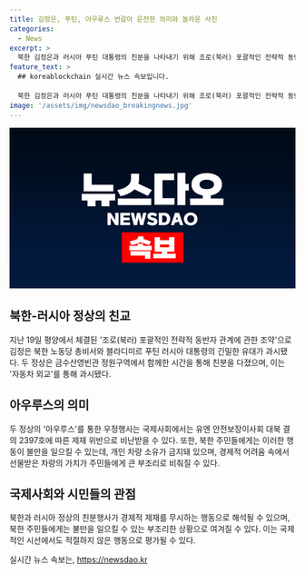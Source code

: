 ```yaml
---
title: 김정은, 푸틴, 아우루스 번갈아 운전한 의미와 놀라운 사진
categories:
  - News
excerpt: >
  북한 김정은과 러시아 푸틴 대통령의 친분을 나타내기 위해 조로(북러) 포괄적인 전략적 동반자 관계에 관한 조약을 체결한 후 러시아산 최고급 리무진 아우루스를 번갈아가며 운전하며 협력을 강조했다. 하지만 이는 유엔 제재를 위반하는 행동으로 해석되며, 북한 국민들은 해당 행위에 불만을 품을 수 있을 것으로 보인다.
feature_text: >
  ## koreablockchain 실시간 뉴스 속보입니다.

  북한 김정은과 러시아 푸틴 대통령의 친분을 나타내기 위해 조로(북러) 포괄적인 전략적 동반자 관계에 관한 조약을 체결한 후 러시아산 최고급 리무진 아우루스를 번갈아가며 운전하며 협력을 강조했다. 하지만 이는 유엔 제재를 위반하는 행동으로 해석되며, 북한 국민들은 해당 행위에 불만을 품을 수 있을 것으로 보인다.
image: '/assets/img/newsdao_breakingnews.jpg'
---
```


<p><img src="/assets/img/newsdao_breakingnews.jpg" alt="koreablockchain 속보" /></p>

<h2 data-ke-size="size26">북한-러시아 정상의 친교</h2>

<p data-ke-size="size16">지난 19일 평양에서 체결된 '조로(북러) 포괄적인 전략적 동반자 관계에 관한 조약'으로 김정은 북한 노동당 총비서와 블라디미르 푸틴 러시아 대통령의 긴밀한 유대가 과시됐다. 두 정상은 금수산영빈관 정원구역에서 함께한 시간을 통해 친분을 다졌으며, 이는 '자동차 외교'를 통해 과시됐다.</p>

<h2 data-ke-size="size26">아우루스의 의미</h2>

<p data-ke-size="size16">두 정상의 '아우루스'를 통한 우정행사는 국제사회에서는 유엔 안전보장이사회 대북 결의 2397호에 따른 제재 위반으로 비난받을 수 있다. 또한, 북한 주민들에게는 이러한 행동이 불만을 일으킬 수 있는데, 개인 차량 소유가 금지돼 있으며, 경제적 어려움 속에서 선물받은 차량의 가치가 주민들에게 큰 부조리로 비춰질 수 있다.</p>

<h2 data-ke-size="size26">국제사회와 시민들의 관점</h2>

<p data-ke-size="size16">북한과 러시아 정상의 친분행사가 경제적 제재를 무시하는 행동으로 해석될 수 있으며, 북한 주민들에게는 불만을 일으킬 수 있는 부조리한 상황으로 여겨질 수 있다. 이는 국제적인 시선에서도 적절하지 않은 행동으로 평가될 수 있다.</p>
실시간 뉴스 속보는, <a href="https://newsdao.kr" rel="dofollow">https://newsdao.kr</a>


